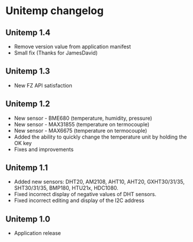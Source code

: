 # Unitemp changelog
## Unitemp 1.4
- Remove version value from application manifest
- Small fix (Thanks for JamesDavid)
## Unitemp 1.3
- New FZ API satisfaction
## Unitemp 1.2
- New sensor - BME680 (temperature, humidity, pressure)
- New sensor - MAX31855 (temperature on termocouple)
- New sensor - MAX6675 (temperature on termocouple)
- Added the ability to quickly change the temperature unit by holding the OK key
- Fixes and improvements
## Unitemp 1.1
- Added new sensors: DHT20, AM2108, AHT10, AHT20, GXHT30/31/35, SHT30/31/35, BMP180, HTU21x, HDC1080.
- Fixed incorrect display of negative values of DHT sensors.
- Fixed incorrect editing and display of the I2C address
## Unitemp 1.0
- Application release
